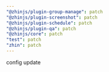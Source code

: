 ```yaml
---
"@zhinjs/plugin-group-manage": patch
"@zhinjs/plugin-screenshot": patch
"@zhinjs/plugin-schedule": patch
"@zhinjs/plugin-qa": patch
"@zhinjs/core": patch
"test": patch
"zhin": patch
---
```


config update
